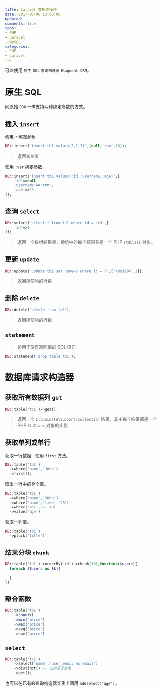 ```yaml
---
title: Laravel 数据库操作
date: 2017-03-06 13:00:00
updated:
comments: true
tags:
- PHP
- Laravel
- MySQL
categories:
- PHP
- Laravel
---
```


可以使用 `原生 SQL` `查询构造器` `Eloquent ORM`。

<!--more-->

# 原生 SQL

同原始 `PDO` 一样支持两种绑定参数的方式。

## 插入 `insert`

使用 `?` 绑定参数

```php
DB::insert('insert tb1 values(?,?,?)',[null,'tom',10]);
```

> 返回布尔值

使用 `:var` 绑定参数

```php
DB::insert('insert tb1 values(:id,:username,:age)',[
    'id'=>null,
    'username'=>'tom',
    'age'=>10
]);
```

## 查询 `select`

```php
DB::select('select * from tb1 where id = :id',[
    'id'=>1
]);
```

> 返回一个数组结果集，数组中的每个结果将是一个 PHP `stdClass` 对象。

## 更新 `update`

```php
DB::update('update tb1 set name=? where id = ?',['khs1994',1]);
```

> 返回所影响的行数

## 删除 `delete`

```php
DB::delete('delete from tb1');
```

> 返回所影响的行数

## `statement`

> 适用于没有返回值的 SQL 语句。

```php
DB::statement('drop table tb1');
```

# 数据库请求构造器

## 获取所有数据列 `get`

```php
DB::table('tb1')->get();
```

>返回一个 `Illuminate\Support\Collection` 结果，其中每个结果都是一个 PHP `StdClass` 对象的实例

## 获取单列或单行

获取一行数据，使用 `first` 方法。

```php
DB::table('tb1')
  ->where('name','John')
  ->first();
```

取出一行中的单个值。

```php
DB::table('tb1')
  ->where('name','John')
  ->where('name','like','J%')
  ->where('age','=',10)
  ->value('age')
```

获取一列值。

```php
DB::table('tb1')
  ->pluck('title')
```

## 结果分块 `chunk`

```php
DB::table('tb1')->orderBy('id')->chunk(100,function($users){
  foreach ($users as $k){

  }
})
```

## 聚合函数

```php
DB::table('tb1')
    ->count()
    ->min('price')
    ->max('price')
    ->avg('price')
    ->sum('price')

```

## `select`

```php
DB::table('tb1')
    ->select('name','user_email as email')
    ->distinct() // 去掉重复结果
    ->get();
```

也可以在已有的查询构造器实例上调用 `addselect('age')`。
